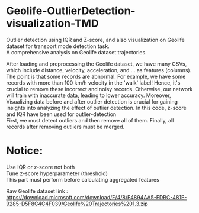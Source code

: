 # Geolife-OutlierDetection-visualization-TMD
Outlier detection using IQR and Z-score, and also visualization on Geolife dataset for transport mode detection task.  
A comprehensive analysis on Geolife dataset trajectories.  

  After loading and preprocessing the Geolife dataset, we have many CSVs, which include distance, velocity, acceleration, and ... as features (columns). The point is that some records are abnormal. For example, we have some records with more than 100 km/h velocity in the 'walk' label! Hence, it's crucial to remove these incorrect and noisy records. Otherwise, our network will train with inaccurate data, leading to lower accuracy. Moreover, Visualizing data before and after outlier detection is crucial for gaining insights into analyzing the effect of outlier detection. In this code, z-score and IQR have been used for outlier-detection  
First, we must detect outliers and then remove all of them. Finally, all records after removing outliers must be merged.



# Notice:

Use IQR or z-score not both  
Tune z-score hyperparameter (threshold)  
This part must perform before calculating aggregated features


 Raw Geolife dataset link : https://download.microsoft.com/download/F/4/8/F4894AA5-FDBC-481E-9285-D5F8C4C4F039/Geolife%20Trajectories%201.3.zip
